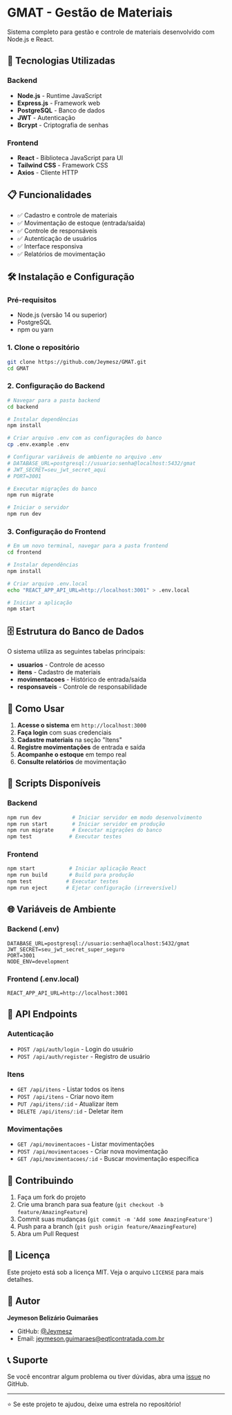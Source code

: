 # GMAT - Gestão de Materiais

Sistema completo para gestão e controle de materiais desenvolvido com Node.js e React.

## 🚀 Tecnologias Utilizadas

### Backend
- **Node.js** - Runtime JavaScript
- **Express.js** - Framework web
- **PostgreSQL** - Banco de dados
- **JWT** - Autenticação
- **Bcrypt** - Criptografia de senhas

### Frontend
- **React** - Biblioteca JavaScript para UI
- **Tailwind CSS** - Framework CSS
- **Axios** - Cliente HTTP

## 📋 Funcionalidades

- ✅ Cadastro e controle de materiais
- ✅ Movimentação de estoque (entrada/saída)
- ✅ Controle de responsáveis
- ✅ Autenticação de usuários
- ✅ Interface responsiva
- ✅ Relatórios de movimentação

## 🛠️ Instalação e Configuração

### Pré-requisitos

- Node.js (versão 14 ou superior)
- PostgreSQL
- npm ou yarn

### 1. Clone o repositório

```bash
git clone https://github.com/Jeymesz/GMAT.git
cd GMAT
```

### 2. Configuração do Backend

```bash
# Navegar para a pasta backend
cd backend

# Instalar dependências
npm install

# Criar arquivo .env com as configurações do banco
cp .env.example .env

# Configurar variáveis de ambiente no arquivo .env
# DATABASE_URL=postgresql://usuario:senha@localhost:5432/gmat
# JWT_SECRET=seu_jwt_secret_aqui
# PORT=3001

# Executar migrações do banco
npm run migrate

# Iniciar o servidor
npm run dev
```

### 3. Configuração do Frontend

```bash
# Em um novo terminal, navegar para a pasta frontend
cd frontend

# Instalar dependências
npm install

# Criar arquivo .env.local
echo "REACT_APP_API_URL=http://localhost:3001" > .env.local

# Iniciar a aplicação
npm start
```

## 🗄️ Estrutura do Banco de Dados

O sistema utiliza as seguintes tabelas principais:

- **usuarios** - Controle de acesso
- **itens** - Cadastro de materiais
- **movimentacoes** - Histórico de entrada/saída
- **responsaveis** - Controle de responsabilidade

## 📱 Como Usar

1. **Acesse o sistema** em `http://localhost:3000`
2. **Faça login** com suas credenciais
3. **Cadastre materiais** na seção "Itens"
4. **Registre movimentações** de entrada e saída
5. **Acompanhe o estoque** em tempo real
6. **Consulte relatórios** de movimentação

## 🔧 Scripts Disponíveis

### Backend
```bash
npm run dev          # Iniciar servidor em modo desenvolvimento
npm run start        # Iniciar servidor em produção
npm run migrate      # Executar migrações do banco
npm test            # Executar testes
```

### Frontend
```bash
npm start           # Iniciar aplicação React
npm run build       # Build para produção
npm test           # Executar testes
npm run eject      # Ejetar configuração (irreversível)
```

## 🌐 Variáveis de Ambiente

### Backend (.env)
```env
DATABASE_URL=postgresql://usuario:senha@localhost:5432/gmat
JWT_SECRET=seu_jwt_secret_super_seguro
PORT=3001
NODE_ENV=development
```

### Frontend (.env.local)
```env
REACT_APP_API_URL=http://localhost:3001
```

## 📝 API Endpoints

### Autenticação
- `POST /api/auth/login` - Login do usuário
- `POST /api/auth/register` - Registro de usuário

### Itens
- `GET /api/itens` - Listar todos os itens
- `POST /api/itens` - Criar novo item
- `PUT /api/itens/:id` - Atualizar item
- `DELETE /api/itens/:id` - Deletar item

### Movimentações
- `GET /api/movimentacoes` - Listar movimentações
- `POST /api/movimentacoes` - Criar nova movimentação
- `GET /api/movimentacoes/:id` - Buscar movimentação específica

## 🤝 Contribuindo

1. Faça um fork do projeto
2. Crie uma branch para sua feature (`git checkout -b feature/AmazingFeature`)
3. Commit suas mudanças (`git commit -m 'Add some AmazingFeature'`)
4. Push para a branch (`git push origin feature/AmazingFeature`)
5. Abra um Pull Request

## 📄 Licença

Este projeto está sob a licença MIT. Veja o arquivo `LICENSE` para mais detalhes.

## 👤 Autor

**Jeymeson Belizário Guimarães**
- GitHub: [@Jeymesz](https://github.com/Jeymesz)
- Email: jeymeson.guimaraes@eqtlcontratada.com.br

## 📞 Suporte

Se você encontrar algum problema ou tiver dúvidas, abra uma [issue](https://github.com/Jeymesz/GMAT/issues) no GitHub.

---

⭐ Se este projeto te ajudou, deixe uma estrela no repositório!
